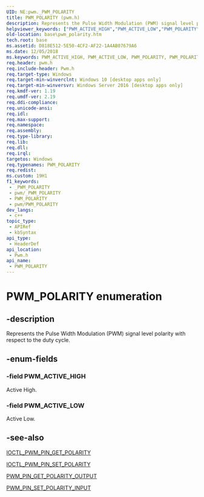 ```yaml
---
UID: NE:pwm._PWM_POLARITY
title: PWM_POLARITY (pwm.h)
description: Represents the Pulse Width Modulation (PWM) signal level polarity with respect to the duty cycle.
helpviewer_keywords: ["PWM_ACTIVE_HIGH","PWM_ACTIVE_LOW","PWM_POLARITY","PWM_POLARITY enumeration","base.pwm_polarity","pwm/PWM_ACTIVE_HIGH","pwm/PWM_ACTIVE_LOW","pwm/PWM_POLARITY"]
old-location: base\pwm_polarity.htm
tech.root: base
ms.assetid: D818E512-5E50-4CF2-AF22-1A4AB07679A6
ms.date: 12/05/2018
ms.keywords: PWM_ACTIVE_HIGH, PWM_ACTIVE_LOW, PWM_POLARITY, PWM_POLARITY enumeration, base.pwm_polarity, pwm/PWM_ACTIVE_HIGH, pwm/PWM_ACTIVE_LOW, pwm/PWM_POLARITY
req.header: pwm.h
req.include-header: Pwm.h
req.target-type: Windows
req.target-min-winverclnt: Windows 10 [desktop apps only]
req.target-min-winversvr: Windows Server 2016 [desktop apps only]
req.kmdf-ver: 1.19
req.umdf-ver: 2.19
req.ddi-compliance: 
req.unicode-ansi: 
req.idl: 
req.max-support: 
req.namespace: 
req.assembly: 
req.type-library: 
req.lib: 
req.dll: 
req.irql: 
targetos: Windows
req.typenames: PWM_POLARITY
req.redist: 
ms.custom: 19H1
f1_keywords:
 - _PWM_POLARITY
 - pwm/_PWM_POLARITY
 - PWM_POLARITY
 - pwm/PWM_POLARITY
dev_langs:
 - c++
topic_type:
 - APIRef
 - kbSyntax
api_type:
 - HeaderDef
api_location:
 - Pwm.h
api_name:
 - PWM_POLARITY
---
```


# PWM_POLARITY enumeration


## -description

Represents the Pulse Width Modulation (PWM) signal level polarity with respect to the duty cycle.

## -enum-fields

### -field PWM_ACTIVE_HIGH

Active High.

### -field PWM_ACTIVE_LOW

Active Low.

## -see-also

<a href="https://docs.microsoft.com/windows/desktop/api/pwm/ni-pwm-ioctl_pwm_pin_get_polarity">IOCTL_PWM_PIN_GET_POLARITY</a>



<a href="https://docs.microsoft.com/windows/desktop/api/pwm/ni-pwm-ioctl_pwm_pin_set_polarity">IOCTL_PWM_PIN_SET_POLARITY</a>



<a href="https://docs.microsoft.com/windows/desktop/DevIO/pwm-pin-get-polarity-output">PWM_PIN_GET_POLARITY_OUTPUT</a>



<a href="https://docs.microsoft.com/windows/desktop/api/pwm/ns-pwm-pwm_pin_set_polarity_input">PWM_PIN_SET_POLARITY_INPUT</a>

